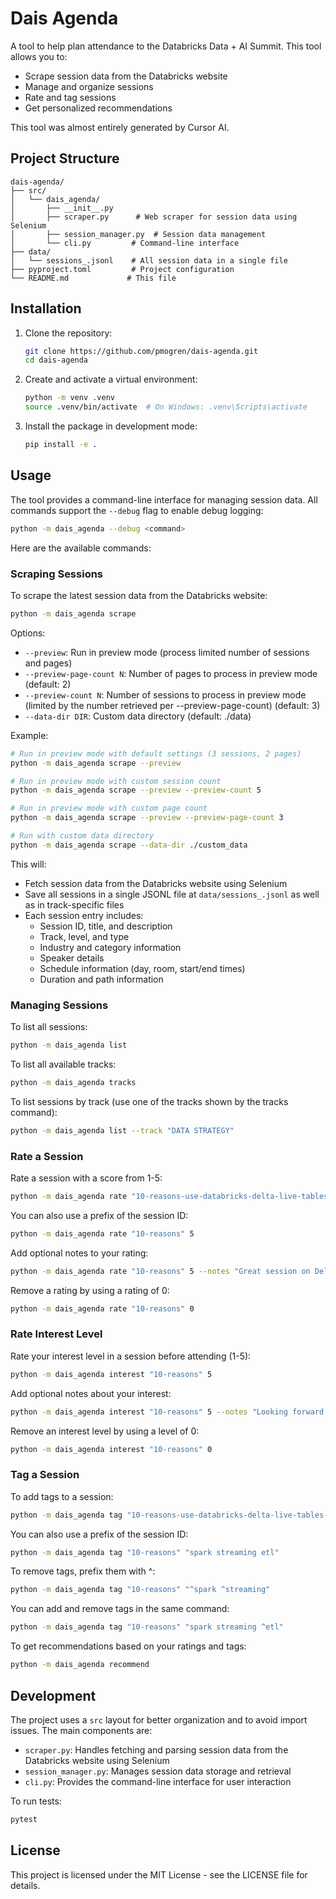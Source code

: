# Dais Agenda

A tool to help plan attendance to the Databricks Data + AI Summit. This tool allows you to:
- Scrape session data from the Databricks website
- Manage and organize sessions
- Rate and tag sessions
- Get personalized recommendations

This tool was almost entirely generated by Cursor AI.

## Project Structure

```
dais-agenda/
├── src/
│   └── dais_agenda/
│       ├── __init__.py
│       ├── scraper.py      # Web scraper for session data using Selenium
│       ├── session_manager.py  # Session data management
│       └── cli.py         # Command-line interface
├── data/
│   └── sessions_.jsonl    # All session data in a single file
├── pyproject.toml         # Project configuration
└── README.md             # This file
```

## Installation

1. Clone the repository:
   ```bash
   git clone https://github.com/pmogren/dais-agenda.git
   cd dais-agenda
   ```

2. Create and activate a virtual environment:
   ```bash
   python -m venv .venv
   source .venv/bin/activate  # On Windows: .venv\Scripts\activate
   ```

3. Install the package in development mode:
   ```bash
   pip install -e .
   ```

## Usage

The tool provides a command-line interface for managing session data. All commands support the `--debug` flag to enable debug logging:

```bash
python -m dais_agenda --debug <command>
```

Here are the available commands:

### Scraping Sessions

To scrape the latest session data from the Databricks website:
```bash
python -m dais_agenda scrape
```

Options:
- `--preview`: Run in preview mode (process limited number of sessions and pages)
- `--preview-page-count N`: Number of pages to process in preview mode (default: 2)
- `--preview-count N`: Number of sessions to process in preview mode (limited by the number retrieved per --preview-page-count) (default: 3)
- `--data-dir DIR`: Custom data directory (default: ./data)

Example:
```bash
# Run in preview mode with default settings (3 sessions, 2 pages)
python -m dais_agenda scrape --preview

# Run in preview mode with custom session count
python -m dais_agenda scrape --preview --preview-count 5

# Run in preview mode with custom page count
python -m dais_agenda scrape --preview --preview-page-count 3

# Run with custom data directory
python -m dais_agenda scrape --data-dir ./custom_data
```

This will:
- Fetch session data from the Databricks website using Selenium
- Save all sessions in a single JSONL file at `data/sessions_.jsonl` as well as in track-specific files
- Each session entry includes:
  - Session ID, title, and description
  - Track, level, and type
  - Industry and category information
  - Speaker details
  - Schedule information (day, room, start/end times)
  - Duration and path information

### Managing Sessions

To list all sessions:
```bash
python -m dais_agenda list
```

To list all available tracks:
```bash
python -m dais_agenda tracks
```

To list sessions by track (use one of the tracks shown by the tracks command):
```bash
python -m dais_agenda list --track "DATA STRATEGY"
```

### Rate a Session

Rate a session with a score from 1-5:

```bash
python -m dais_agenda rate "10-reasons-use-databricks-delta-live-tables-your-next-data-processing" 5
```

You can also use a prefix of the session ID:

```bash
python -m dais_agenda rate "10-reasons" 5
```

Add optional notes to your rating:

```bash
python -m dais_agenda rate "10-reasons" 5 --notes "Great session on Delta Live Tables!"
```

Remove a rating by using a rating of 0:

```bash
python -m dais_agenda rate "10-reasons" 0
```

### Rate Interest Level

Rate your interest level in a session before attending (1-5):

```bash
python -m dais_agenda interest "10-reasons" 5
```

Add optional notes about your interest:

```bash
python -m dais_agenda interest "10-reasons" 5 --notes "Looking forward to learning about DLT!"
```

Remove an interest level by using a level of 0:

```bash
python -m dais_agenda interest "10-reasons" 0
```

### Tag a Session

To add tags to a session:
```bash
python -m dais_agenda tag "10-reasons-use-databricks-delta-live-tables-your-next-data-processing" "spark streaming etl"
```

You can also use a prefix of the session ID:
```bash
python -m dais_agenda tag "10-reasons" "spark streaming etl"
```

To remove tags, prefix them with ^:
```bash
python -m dais_agenda tag "10-reasons" "^spark ^streaming"
```

You can add and remove tags in the same command:
```bash
python -m dais_agenda tag "10-reasons" "spark streaming ^etl"
```

To get recommendations based on your ratings and tags:
```bash
python -m dais_agenda recommend
```

## Development

The project uses a `src` layout for better organization and to avoid import issues. The main components are:

- `scraper.py`: Handles fetching and parsing session data from the Databricks website using Selenium
- `session_manager.py`: Manages session data storage and retrieval
- `cli.py`: Provides the command-line interface for user interaction

To run tests:
```bash
pytest
```

## License

This project is licensed under the MIT License - see the LICENSE file for details. 